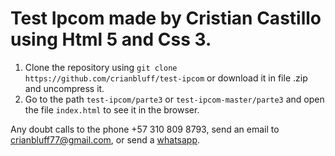 # Test Ipcom made by Cristian Castillo using Html 5 and Css 3.

1. Clone the repository using `git clone https://github.com/crianbluff/test-ipcom` or download it in file .zip and uncompress it.
3. Go to the path `test-ipcom/parte3` or `test-ipcom-master/parte3` and open the file `index.html` to see it in the browser.

Any doubt calls to the phone +57 310 809 8793, send an email to crianbluff77@gmail.com, or send a [whatsapp](https://api.whatsapp.com/send?phone=573108098793).